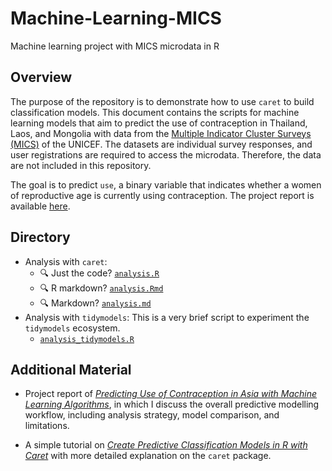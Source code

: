 # Machine-Learning-MICS
Machine learning project with MICS microdata in R


## Overview

The purpose of the repository is to demonstrate how to use `caret` to build classification models. This document contains the scripts for machine learning models that aim to predict the use of contraception in Thailand, Laos, and Mongolia with data from the [Multiple Indicator Cluster Surveys (MICS)](https://mics.unicef.org/about) of the UNICEF. The datasets are individual survey responses, and user registrations are required to access the microdata. Therefore, the data are not included in this repository.

The goal is to predict `use`, a binary variable that indicates whether a women of reproductive age is currently using contraception. The project report is available [here](https://yuenhsu.medium.com/predicting-contraception-use-in-asia-with-machine-learning-algorithms-d6bfab783e8).

## Directory

* Analysis with `caret`:
  * :mag: Just the code? [`analysis.R`](analysis.R)
  * :mag: R markdown? [`analysis.Rmd`](analysis.Rmd)
  * :mag: Markdown? [`analysis.md`](analysis.md)
* Analysis with `tidymodels`: This is a very brief script to experiment the `tidymodels` ecosystem.
  * [`analysis_tidymodels.R`](analysis_tidymodels.R) 


## Additional Material

* Project report of [*Predicting Use of Contraception in Asia with Machine Learning Algorithms*](https://yuenhsu.medium.com/predicting-contraception-use-in-asia-with-machine-learning-algorithms-d6bfab783e8), in which I discuss the overall predictive modelling workflow, including analysis strategy, model comparison, and limitations.

* A simple tutorial on [*Create Predictive Classification Models in R with Caret*](https://yuenhsu.medium.com/create-predictive-classification-models-in-r-with-caret-19a83c1b742) with more detailed explanation on the `caret` package.

